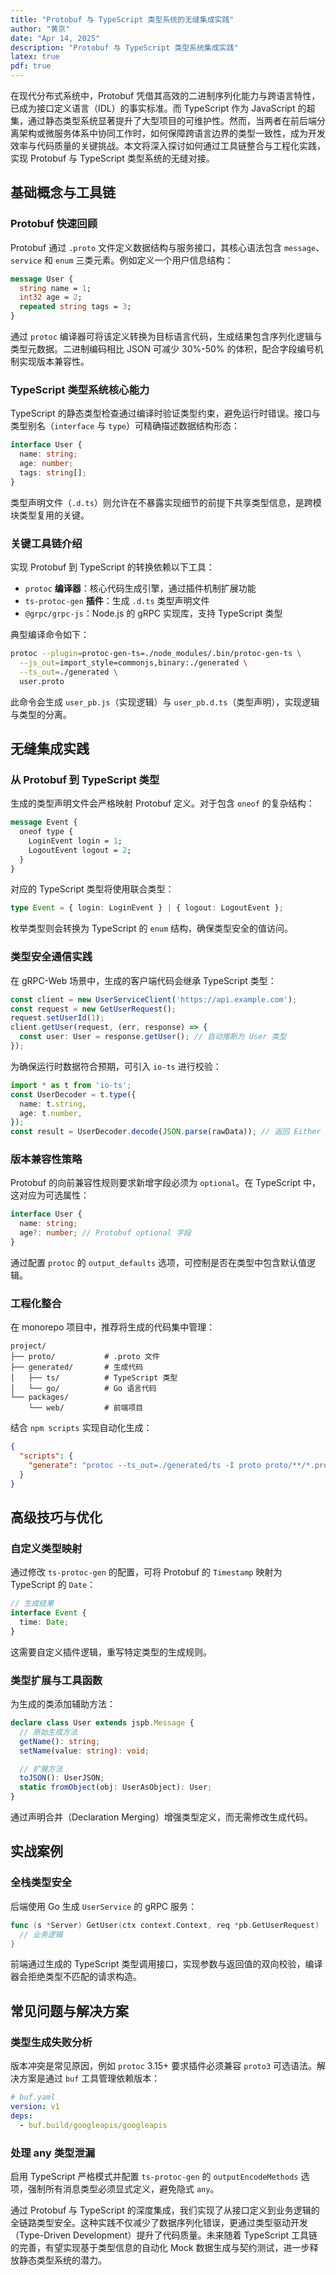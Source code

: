 ```yaml
---
title: "Protobuf 与 TypeScript 类型系统的无缝集成实践"
author: "黄京"
date: "Apr 14, 2025"
description: "Protobuf 与 TypeScript 类型系统集成实践"
latex: true
pdf: true
---
```


在现代分布式系统中，Protobuf 凭借其高效的二进制序列化能力与跨语言特性，已成为接口定义语言（IDL）的事实标准。而 TypeScript 作为 JavaScript 的超集，通过静态类型系统显著提升了大型项目的可维护性。然而，当两者在前后端分离架构或微服务体系中协同工作时，如何保障跨语言边界的类型一致性，成为开发效率与代码质量的关键挑战。本文将深入探讨如何通过工具链整合与工程化实践，实现 Protobuf 与 TypeScript 类型系统的无缝对接。

## 基础概念与工具链  

### Protobuf 快速回顾  
Protobuf 通过 `.proto` 文件定义数据结构与服务接口，其核心语法包含 `message`、`service` 和 `enum` 三类元素。例如定义一个用户信息结构：  
```protobuf
message User {
  string name = 1;
  int32 age = 2;
  repeated string tags = 3;
}
```  
通过 `protoc` 编译器可将该定义转换为目标语言代码，生成结果包含序列化逻辑与类型元数据。二进制编码相比 JSON 可减少 30%-50% 的体积，配合字段编号机制实现版本兼容性。

### TypeScript 类型系统核心能力  
TypeScript 的静态类型检查通过编译时验证类型约束，避免运行时错误。接口与类型别名（`interface` 与 `type`）可精确描述数据结构形态：  
```typescript
interface User {
  name: string;
  age: number;
  tags: string[];
}
```  
类型声明文件（`.d.ts`）则允许在不暴露实现细节的前提下共享类型信息，是跨模块类型复用的关键。

### 关键工具链介绍  
实现 Protobuf 到 TypeScript 的转换依赖以下工具：  
- `protoc` **编译器**：核心代码生成引擎，通过插件机制扩展功能  
- `ts-protoc-gen` **插件**：生成 `.d.ts` 类型声明文件  
- `@grpc/grpc-js`：Node.js 的 gRPC 实现库，支持 TypeScript 类型  

典型编译命令如下：  
```bash
protoc --plugin=protoc-gen-ts=./node_modules/.bin/protoc-gen-ts \
  --js_out=import_style=commonjs,binary:./generated \
  --ts_out=./generated \
  user.proto
```  
此命令会生成 `user_pb.js`（实现逻辑）与 `user_pb.d.ts`（类型声明），实现逻辑与类型的分离。

## 无缝集成实践  

### 从 Protobuf 到 TypeScript 类型  
生成的类型声明文件会严格映射 Protobuf 定义。对于包含 `oneof` 的复杂结构：  
```protobuf
message Event {
  oneof type {
    LoginEvent login = 1;
    LogoutEvent logout = 2;
  }
}
```  
对应的 TypeScript 类型将使用联合类型：  
```typescript
type Event = { login: LoginEvent } | { logout: LogoutEvent };
```  
枚举类型则会转换为 TypeScript 的 `enum` 结构，确保类型安全的值访问。

### 类型安全通信实践  
在 gRPC-Web 场景中，生成的客户端代码会继承 TypeScript 类型：  
```typescript
const client = new UserServiceClient('https://api.example.com');
const request = new GetUserRequest();
request.setUserId(1);
client.getUser(request, (err, response) => {
  const user: User = response.getUser(); // 自动推断为 User 类型
});
```  
为确保运行时数据符合预期，可引入 `io-ts` 进行校验：  
```typescript
import * as t from 'io-ts';
const UserDecoder = t.type({
  name: t.string,
  age: t.number,
});
const result = UserDecoder.decode(JSON.parse(rawData)); // 返回 Either 类型
```

### 版本兼容性策略  
Protobuf 的向前兼容性规则要求新增字段必须为 `optional`。在 TypeScript 中，这对应为可选属性：  
```typescript
interface User {
  name: string;
  age?: number; // Protobuf optional 字段
}
```  
通过配置 `protoc` 的 `output_defaults` 选项，可控制是否在类型中包含默认值逻辑。

### 工程化整合  
在 monorepo 项目中，推荐将生成的代码集中管理：  
```
project/
├── proto/           # .proto 文件
├── generated/       # 生成代码
│   ├── ts/          # TypeScript 类型
│   └── go/          # Go 语言代码
└── packages/
    └── web/         # 前端项目
```  
结合 `npm scripts` 实现自动化生成：  
```json
{
  "scripts": {
    "generate": "protoc --ts_out=./generated/ts -I proto proto/**/*.proto"
  }
}
```

## 高级技巧与优化  

### 自定义类型映射  
通过修改 `ts-protoc-gen` 的配置，可将 Protobuf 的 `Timestamp` 映射为 TypeScript 的 `Date`：  
```typescript
// 生成结果
interface Event {
  time: Date;
}
```  
这需要自定义插件逻辑，重写特定类型的生成规则。

### 类型扩展与工具函数  
为生成的类添加辅助方法：  
```typescript
declare class User extends jspb.Message {
  // 原始生成方法
  getName(): string;
  setName(value: string): void;

  // 扩展方法
  toJSON(): UserJSON;
  static fromObject(obj: UserAsObject): User;
}
```  
通过声明合并（Declaration Merging）增强类型定义，而无需修改生成代码。

## 实战案例  

### 全栈类型安全  
后端使用 Go 生成 `UserService` 的 gRPC 服务：  
```go
func (s *Server) GetUser(ctx context.Context, req *pb.GetUserRequest) (*pb.User, error) {
  // 业务逻辑
}
```  
前端通过生成的 TypeScript 类型调用接口，实现参数与返回值的双向校验，编译器会拒绝类型不匹配的请求构造。

## 常见问题与解决方案  

### 类型生成失败分析  
版本冲突是常见原因，例如 `protoc` 3.15+ 要求插件必须兼容 `proto3` 可选语法。解决方案是通过 `buf` 工具管理依赖版本：  
```yaml
# buf.yaml
version: v1
deps:
  - buf.build/googleapis/googleapis
```

### 处理 any 类型泄漏  
启用 TypeScript 严格模式并配置 `ts-protoc-gen` 的 `outputEncodeMethods` 选项，强制所有消息类型必须显式定义，避免隐式 `any`。

通过 Protobuf 与 TypeScript 的深度集成，我们实现了从接口定义到业务逻辑的全链路类型安全。这种实践不仅减少了数据序列化错误，更通过类型驱动开发（Type-Driven Development）提升了代码质量。未来随着 TypeScript 工具链的完善，有望实现基于类型信息的自动化 Mock 数据生成与契约测试，进一步释放静态类型系统的潜力。
